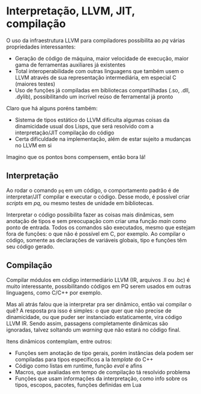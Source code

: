 Interpretação, LLVM, JIT, compilação
====================================
O uso da infraestrutura LLVM para compiladores possibilita ao _pq_ várias
propriedades interessantes:

- Geração de código de máquina, maior velocidade de execução, maior gama de
  ferramentas auxiliares já existentes
- Total interoperabilidade com outras linguagens que também usem o LLVM através
  de sua representação intermediária, em especial C (maiores testes)
- Uso de funções já compiladas em bibliotecas compartilhadas (.so, .dll, .dylib),
  possibilitando um incrível reúso de ferramental já pronto


Claro que há alguns poréns também:

- Sistema de tipos estático do LLVM dificulta algumas coisas da dinamicidade
  usual dos Lisps, que será resolvido com a interpretação/JIT compilação do
  código
- Certa dificuldade na implementação, além de estar sujeito a mudanças no LLVM
  em si


Imagino que os pontos bons compensem, então bora lá!


Interpretação
-------------
Ao rodar o comando `pq` em um código, o comportamento padrão é de
interpretar/JIT compilar e executar o código. Desse modo, é possível criar
_scripts_ em _pq_, ou mesmo testes de unidade em bibliotecas.

Interpretar o código possibilita fazer as coisas mais dinâmicas, sem anotação
de tipos e sem preocupação com criar uma função _main_ como ponto de entrada.
Todos os comandos são executados, mesmo que estejam fora de funções: o que não
é possível em C, por exemplo. Ao compilar o código, somente as declarações
de variáveis globais, tipo e funções têm seu código gerado.


Compilação
----------
Compilar módulos em código intermediário LLVM (IR, arquivos .ll ou .bc) é muito
interessante, possibilitando códigos em PQ serem usados em outras linguagens,
como C/C++ por exemplo.

Mas ali atrás falou que ia interpretar pra ser dinâmico, então vai compilar o
quê? A resposta pra isso é simples: o que quer que não precise de dinamicidade,
ou que puder ser instanciado estaticamente, vira código LLVM IR. Sendo assim,
passagens completamente dinâmicas são ignoradas, talvez soltando um _warning_
que não estará no código final.

Itens dinâmicos contemplam, entre outros:

- Funções sem anotação de tipo gerais, porém instâncias dela podem ser
  compiladas para tipos específicos a la _template_ do C++
- Código como listas em runtime, função _eval_ e afins
- Macros, que avaliadas em tempo de compilação tá resolvido problema
- Funções que usam informações da interpretação, como info sobre os tipos,
  escopos, pacotes, funções definidas em Lua
